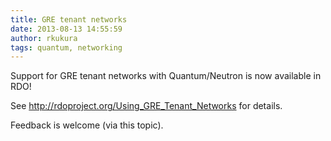 ```yaml
---
title: GRE tenant networks
date: 2013-08-13 14:55:59
author: rkukura
tags: quantum, networking
---
```


Support for GRE tenant networks with Quantum/Neutron is now available in RDO!

See http://rdoproject.org/Using_GRE_Tenant_Networks  for details.

Feedback is welcome (via this topic).

